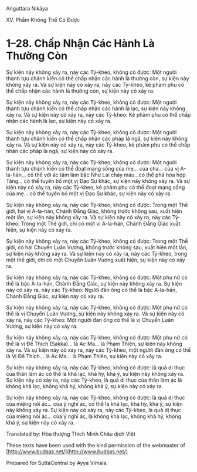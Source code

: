 Aṅguttara Nikāya

XV. Phẩm Không Thể Có Ðược

# 1–28. Chấp Nhận Các Hành Là Thường Còn

Sự kiện này không xảy ra, này các Tỷ-kheo, không có được: Một người thành tựu chánh kiến có thể chấp nhận các hành là thường còn, sự kiện này không xảy ra. Và sự kiện này có xảy ra, này các Tỷ-kheo, kẻ phàm phu có thể chấp nhận các hành là thường còn, sự kiện này có xảy ra.

Sự kiện này không xảy ra, này các Tỷ-kheo, không có được: Một người thành tựu chánh kiến có thể chấp nhận các hành là lạc, sự kiện này không xảy ra. Và sự kiện này có xảy ra, này các Tỷ-kheo: Kẻ phàm phu có thể chấp nhận các hành là lạc, sự kiện này có xảy ra.

Sự kiện này không xảy ra, này các Tỷ-kheo, không có được: Một người thành tựu chánh kiến có thể chấp nhận các pháp là ngã, sự kiện này không xảy ra. Và sự kiện này có xảy ra, này các Tỷ-kheo, kẻ phàm phu có thể chấp nhận các pháp là ngã, sự kiện này có xảy ra.

Sự kiện này không xảy ra, này các Tỷ-kheo, không có được: Một người thành tựu chánh kiến có thể đoạt mạng sống của mẹ... của cha... của vị A-la-hán... có thể với ác tâm làm bậc Như Lai chảy máu...có thể phá hòa hợp Tăng... có thể tuyên bố một vị Ðạo Sư khác, sự kiện này không xảy ra. Và sự kiện này có xảy ra, này các Tỷ-kheo, kẻ phàm phu có thể đoạt mạng sống của mẹ... có thể tuyên bố một vị Ðạo Sư khác, sự kiện này có xảy ra.

Sự kiện này không xảy ra, này các Tỷ-kheo, không có được: Trong một Thế giới, hai vị A-la-hán, Chánh Ðẳng Giác, không trước không sau, xuất hiện một lần, sự kiện này không xảy ra. Và sự kiện này có xảy ra, này các Tỷ-kheo: Trong một Thế giới, chỉ có một vị A-la-hán, Chánh Ðẳng Giác xuất hiện, sự kiện này có xảy ra.

Sự kiện này không xảy ra, này các Tỷ-kheo, không có được: Trong một Thế giới, có hai Chuyển Luân Vương, không trước không sau, xuất hiện một lần, sự kiện này không xảy ra. Và sự kiện này có xảy ra, này các Tỷ-kheo, trong một thế giới, chỉ có một Chuyển Luân Vương xuất hiện, sự kiện này có xảy ra.

Sự kiện này không xảy ra, này các Tỷ-kheo, không có được: Một phụ nữ có thể là bậc A-la-hán, Chánh Ðẳng Giác, sự kiện này không xảy ra. Sự kiện này có xảy ra, này các Tỷ-kheo: Người đàn ông có thể là bậc A-la-hán, Chánh Ðẳng Giác, sự kiện này có xảy ra.

Sự kiện này không xảy ra, này các Tỷ-kheo, không có được: Một phụ nữ có thể là vị Chuyển Luân Vương, sự kiện này không xảy ra. Và sự kiện này có xảy ra, này các Tỷ-kheo: Một người đàn ông có thể là vị Chuyển Luân Vương, sự kiện này có xảy ra.

Sự kiện này không xảy ra, này các Tỷ-kheo, không có được: Một phụ nữ có thể là vị Ðế Thích (Sakka)... là Ác Ma... là Phạm Thiên, sự kiện này không xảy ra. Và sự kiện này có xảy ra, này các Tỷ-kheo, một người đàn ông có thể là Vị Ðế Thích... là Ác Ma... là Phạm Thiên, sự kiện này có xảy ra.

Sự kiện này không xảy ra, này các Tỷ-kheo, không có được: là quả dị thục của thân làm ác có thể là khả lạc, khả hỷ, khả ý, sự kiện này không xảy ra. Sự kiện này có xảy ra, này các Tỷ-kheo, là quả dị thục của thân làm ác là không khả lạc, không khả hỷ, không khả ý, sự kiện này có xảy ra.

Sự kiện này không xảy ra, này các Tỷ-kheo, không có được: là quả dị thục của miệng nói ác... của ý nghĩ ác, có thể là khả lạc, khả hỷ, khả ý, sự kiện này không xảy ra. Sự kiện này có xảy ra, này các Tỷ-kheo, là quả dị thục của miệng nói ác... của ý nghĩ ác, là không khả lạc, không khả hỷ, không khả ý, sự kiện này có xảy ra.

Translated by: Hòa thượng Thích Minh Châu dịch Việt

These texts have been used with the kind permission of the webmaster of [http://www.budsas.net/](http://www.budsas.net/)

Prepared for SuttaCentral by Ayya Vimala.
